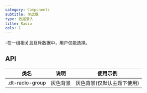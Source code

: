 ```yaml
---
category: Components
subtitle: 单选框
type: 数据录入
title: Radio
cols: 1
---
```


-在一组相关且互斥数据中，用户仅能选择。

## API

|类名  |说明  |使用示例  |
|---------|---------|---------|
|.dt-radio-group  | 灰色背景   | 灰色背景(仅默认主题下使用)   |
